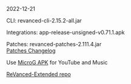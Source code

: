 2022-12-21
  
CLI: revanced-cli-2.15.2-all.jar  

Integrations: app-release-unsigned-v0.71.1.apk  

Patches: revanced-patches-2.111.4.jar  
[Patches Changelog](https://github.com/inotia00/revanced-patches/releases/tag/v2.111.4)  

Use [MicroG APK](https://github.com/inotia00/VancedMicroG/releases/latest/download/microg.apk) for YouTube and Music

[ReVanced-Extended repo](https://github.com/Kingsmanvn-Official/ReVanced-Extended)
